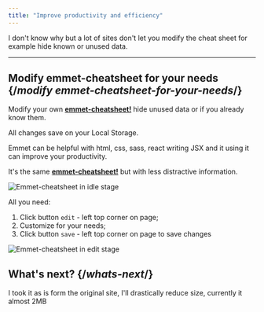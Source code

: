 ```yaml
---
title: "Improve productivity and efficiency"
---
```



<Intro>

I don't know why but a lot of sites don't let you modify the cheat sheet for example hide known or unused data.

</Intro>

---

## Modify emmet-cheatsheet for your needs {/*modify emmet-cheatsheet-for-your-needs*/}

Modify your own **[emmet-cheatsheet!](https://emmet-cheatsheet.netlify.app/)** hide unused data or if you already know them.

All changes save on your Local Storage.

Emmet can be helpful with html, css, sass, react writing JSX and it using it can improve your productivity.

It's the same **[emmet-cheatsheet!](https://emmet-cheatsheet.netlify.app/)** but with less distractive information.

<Image src="productivity/emmet-idle" format="png" width={2940 } height={1839} alt="Emmet-cheatsheet in idle stage" dark={false}>
</Image>

All you need:
1. Click button `edit` - left top corner on page;
2. Customize for your needs;
3. Click button `save` - left top corner on page to save changes

<Image src="productivity/emmet-edit" format="png" width={2940} height={1839} alt="Emmet-cheatsheet in edit stage" dark={false}>
</Image>

## What's next? {/*whats-next*/}

I took it as is form the original site, I'll drastically reduce size, currently it almost 2MB